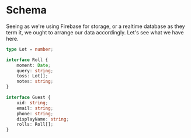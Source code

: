 # Schema

Seeing as we're using Firebase for storage, or a realtime database as they term it, we ought to arrange our data accordingly. Let's see what we have here.

```ts
type Lot = number;

interface Roll {
	moment: Date;
	query: string;
	toss: Lot[];
	notes: string;
}

interface Guest {
	uid: string;
	email: string;
	phone: string;
	displayName: string;
	rolls: Roll[];
}
```
